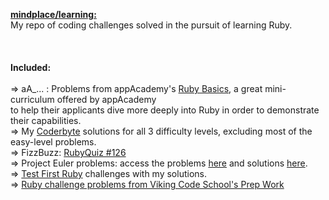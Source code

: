 <b><u>mindplace/learning:</b></u> <br />
My repo of coding challenges solved in the pursuit of learning Ruby. <br />
<br />
<br />
<br />
<b>Included:</b> <br />
<br />
=> aA_... : Problems from appAcademy's [Ruby Basics](http://prepwork.appacademy.io/mini-curriculum/), a great mini-curriculum offered by appAcademy<br /> 
to help their applicants dive more deeply into Ruby in order to demonstrate their capabilities.
<br />
=> My [Coderbyte](https://coderbyte.com/) solutions for all 3 difficulty levels, excluding most of the easy-level problems.
<br />
=> FizzBuzz: [RubyQuiz #126](http://rubyquiz.com/quiz126.html)
<br />
=> Project Euler problems: access the problems [here](https://projecteuler.net/archives) and solutions [here](https://code.google.com/p/projecteuler-solutions/wiki/ProjectEulerSolutions).
<br />
=> [Test First Ruby](http://testfirst.org/learn_ruby) challenges with my solutions.
<br />
=> [Ruby challenge problems from Viking Code School's Prep Work](http://www.vikingcodeschool.com/web-markup-and-coding/level-up-your-ruby-judo)

